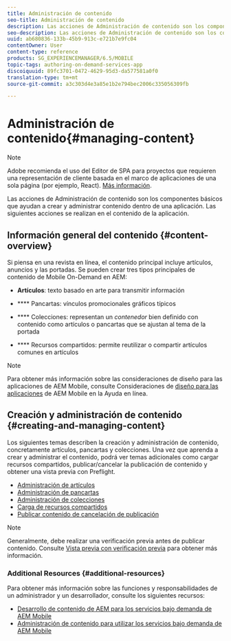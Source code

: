 ```yaml
---
title: Administración de contenido
seo-title: Administración de contenido
description: Las acciones de Administración de contenido son los componentes básicos que ayudan a crear y administrar contenido dentro de una aplicación. Siga esta página para obtener más información.
seo-description: Las acciones de Administración de contenido son los componentes básicos que ayudan a crear y administrar contenido dentro de una aplicación. Siga esta página para obtener más información.
uuid: ab680836-133b-45b9-913c-e721b7e9fc04
contentOwner: User
content-type: reference
products: SG_EXPERIENCEMANAGER/6.5/MOBILE
topic-tags: authoring-on-demand-services-app
discoiquuid: 89fc3701-0472-4629-95d3-da577581a0f0
translation-type: tm+mt
source-git-commit: a3c303d4e3a85e1b2e794bec2006c335056309fb

---
```



# Administración de contenido{#managing-content}

>[!NOTE]
>
>Adobe recomienda el uso del Editor de SPA para proyectos que requieren una representación de cliente basada en el marco de aplicaciones de una sola página (por ejemplo, React). [Más información](/help/sites-developing/spa-overview.md).

Las acciones de Administración de contenido son los componentes básicos que ayudan a crear y administrar contenido dentro de una aplicación. Las siguientes acciones se realizan en el contenido de la aplicación.

## Información general del contenido {#content-overview}

Si piensa en una revista en línea, el contenido principal incluye artículos, anuncios y las portadas. Se pueden crear tres tipos principales de contenido de Mobile On-Demand en AEM:

* **Artículos**: texto basado en arte para transmitir información
* **** Pancartas: vínculos promocionales gráficos típicos
* **** Colecciones: representan un *contenedor* bien definido con contenido como artículos o pancartas que se ajustan al tema de la portada

* **** Recursos compartidos: permite reutilizar o compartir artículos comunes en artículos

>[!NOTE]
>
>Para obtener más información sobre las consideraciones de diseño para las aplicaciones de AEM Mobile, consulte Consideraciones de [diseño para las aplicaciones](https://helpx.adobe.com/digital-publishing-solution/help/design-app.html) de AEM Mobile en la Ayuda en línea.

## Creación y administración de contenido {#creating-and-managing-content}

Los siguientes temas describen la creación y administración de contenido, concretamente artículos, pancartas y colecciones. Una vez que aprenda a crear y administrar el contenido, podrá ver temas adicionales como cargar recursos compartidos, publicar/cancelar la publicación de contenido y obtener una vista previa con Preflight.

* [Administración de artículos](/help/mobile/mobile-on-demand-managing-articles.md)
* [Administración de pancartas](/help/mobile/mobile-on-demand-managing-banners.md)
* [Administración de colecciones](/help/mobile/mobile-on-demand-managing-collections.md)
* [Carga de recursos compartidos](/help/mobile/mobile-on-demand-shared-resources.md)
* [Publicar contenido de cancelación de publicación](/help/mobile/mobile-on-demand-publishing-unpublishing.md)

>[!NOTE]
>
>Generalmente, debe realizar una verificación previa antes de publicar contenido. Consulte [Vista previa con verificación previa](/help/mobile/aem-mobile-manage-ondemand-services.md) para obtener más información.

### Additional Resources {#additional-resources}

Para obtener más información sobre las funciones y responsabilidades de un administrador y un desarrollador, consulte los siguientes recursos:

* [Desarrollo de contenido de AEM para los servicios bajo demanda de AEM Mobile](/help/mobile/aem-mobile-on-demand.md)
* [Administración de contenido para utilizar los servicios bajo demanda de AEM Mobile](/help/mobile/aem-mobile.md)


